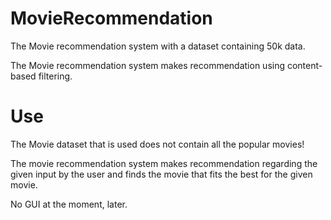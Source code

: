 # MovieRecommendation

The Movie recommendation system with a dataset containing 50k data.

The Movie recommendation system makes recommendation using content-based filtering.

# Use

The Movie dataset that is used does not contain all the popular movies!

The movie recommendation system makes recommendation regarding the given input by the user and finds the movie that fits the best for the given movie.

No GUI at the moment, later.







